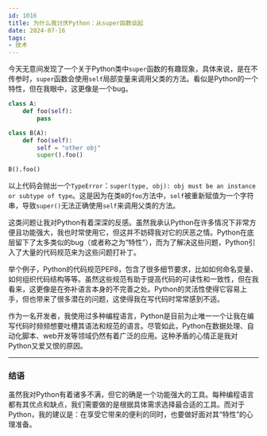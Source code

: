 ```yaml
---
id: 1016
title: 为什么我讨厌Python：从super函数谈起
date: 2024-07-16
tags: 
- 技术
---
```


今天无意间发现了一个关于Python类中`super`函数的有趣现象，具体来说，是在不传参时，`super`函数会使用`self`局部变量来调用父类的方法。看似是Python的一个特性，但在我眼中，这更像是一个bug。

```python
class A:
    def foo(self):
        pass

class B(A):
    def foo(self):
        self = "other obj"
        super().foo()

B().foo()
```

以上代码会抛出一个`TypeError`：`super(type, obj): obj must be an instance or subtype of type`。这是因为在类`B`的`foo`方法中，`self`被重新赋值为一个字符串，导致`super()`无法正确使用`self`来调用父类的方法。

这类问题让我对Python有着深深的反感。虽然我承认Python在许多情况下非常方便且功能强大，我也时常使用它，但这并不妨碍我对它的厌恶之情。Python在底层留下了太多类似的bug（或者称之为“特性”），而为了解决这些问题，Python引入了大量的代码规范来为这些问题打补丁。

举个例子，Python的代码规范PEP8，包含了很多细节要求，比如如何命名变量、如何组织代码结构等等。虽然这些规范有助于提高代码的可读性和一致性，但在我看来，这更像是在弥补语言本身的不完善之处。Python的灵活性使得它容易上手，但也带来了很多潜在的问题，这使得我在写代码时常常感到不适。

作为一名开发者，我使用过多种编程语言，Python是目前为止唯一一个让我在编写代码时频频想要吐槽其语法和规范的语言。尽管如此，Python在数据处理、自动化脚本、web开发等领域仍然有着广泛的应用。这种矛盾的心情正是我对Python又爱又恨的原因。

---

### 结语

虽然我对Python有着诸多不满，但它的确是一个功能强大的工具。每种编程语言都有其优点和缺点，我们需要做的是根据具体需求选择最合适的工具。而对于Python，我的建议是：在享受它带来的便利的同时，也要做好面对其“特性”的心理准备。

